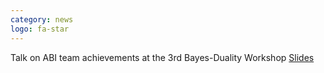 ```yaml
---
category: news
logo: fa-star
---
```


Talk on ABI team achievements at the 3rd Bayes-Duality Workshop [ Slides ](https://emtiyaz.github.io/papers/Jun26_2025_BayesDuality.pdf)
